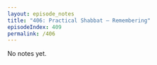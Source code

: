 ```yaml
---
layout: episode_notes
title: "406: Practical Shabbat — Remembering"
episodeIndex: 409
permalink: /406
---
```

No notes yet.
